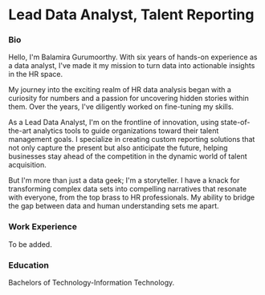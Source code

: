 # Lead Data Analyst, Talent Reporting

### Bio
Hello, I'm Balamira Gurumoorthy. With six years of hands-on experience as a data analyst, I've made it my mission to turn data into actionable insights in the HR space.

My journey into the exciting realm of HR data analysis began with a curiosity for numbers and a passion for uncovering hidden stories within them. Over the years, I've diligently worked on fine-tuning my skills.

As a Lead Data Analyst, I'm on the frontline of innovation, using state-of-the-art analytics tools to guide organizations toward their talent management goals. I specialize in creating custom reporting solutions that not only capture the present but also anticipate the future, helping businesses stay ahead of the competition in the dynamic world of talent acquisition.

But I'm more than just a data geek; I'm a storyteller. I have a knack for transforming complex data sets into compelling narratives that resonate with everyone, from the top brass to HR professionals. My ability to bridge the gap between data and human understanding sets me apart.

### Work Experience
To be added.

### Education
Bachelors of Technology-Information Technology.


